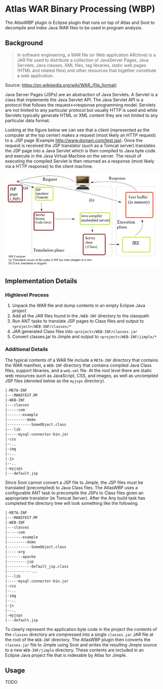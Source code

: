 Atlas WAR Binary Processing (WBP)
========

The AtlasWBP plugin is Eclipse plugin that runs on top of Atlas and Soot to decompile and index Java WAR files to be used in program analysis.

## Background

> In software engineering, a WAR file (or Web application ARchive) is a JAR file used to distribute a collection of JavaServer Pages, Java Servlets, Java classes, XML files, tag libraries, static web pages (HTML and related files) and other resources that together constitute a web application. 
>
Source: https://en.wikipedia.org/wiki/WAR_(file_format)

Java Server Pages (JSPs) are an abstraction of Java Servlets.  A Servlet is a class that implements the Java Servlet API.  The Java Servlet API is a protocol that follows the request<->response programming model.  Servlets are not limited to any particular protocol but usually HTTP is used and while Servlets typically generate HTML or XML content they are not limited to any particular data format.

Looking at the figure below we can see that a client (represented as the computer at the top center) makes a request (most likely an HTTP request) to a .JSP page (Example http://www.domain.com/test.jsp). Once the request is received the JSP translator (such as a Tomcat server) translates the JSP page into a Java Servlet which is then compiled to Java byte code and execute in the Java Virtual Machine on the server. The result of executing the compiled Servlet is then returned as a response (most likely via a HTTP response) to the client machine.

![JSP Lifecycle](./README/JSPLifecycle.png)

## Implementation Details

### Highlevel Process

<ol>
<li>Unpack the WAR file and dump contents in an empty Eclipse Java project</li>
<li>Add all the JAR files found in the <code><project>/WEB-INF</code> directory to the classpath</li>
<li>Run ANT tasks to translate JSP pages to Class files and output to <code>&lt;project&gt;/WEB-INF/classes/*</code></li>
<li>JAR generated Class files into <code>&lt;project&gt;/WEB-INF/classes.jar</code></li>
<li>Convert classes.jar to Jimple and output to <code>&lt;project&gt;/WEB-INF/jimple/*</code></li>
</ol>

### Additional Details

The typical contents of a WAR file include a `META-INF` directory that contains the WAR manifest, a `WEB-INF` directory that contains compiled Java Class files, support libraries, and a `web.xml` file.  At the root level there are static web resources such as JavaScript, CSS, and images, as well as uncompiled JSP files (denoted below as the `myjsps` directory).

	|-META-INF
	|---MANIFEST.MF
	|-WEB-INF
	|---classes
	|-----com
	|-------example
	|---------demo
	|-----------SomeObject.class
	|---lib
	|-----mysql-connector-bin.jar
	|-css
	|--..
	|-img
	|--..
	|-js
	|--..
	|-myjsps
	|---default.jsp
	
Since Soot cannot convert a JSP file to Jimple, the JSP files must be translated (precompiled) to Java Class files.  The AtlasWBP uses a configurable ANT task to precompile the JSPs to Class files given an appropriate translator (ie Tomcat Server).  After the Any build task has completed the directory tree will look something like the following.

	|-META-INF
	|---MANIFEST.MF
	|-WEB-INF
	|---classes
	|-----com
	|-------example
	|---------demo
	|-----------SomeObject.class
    |-----org
	|-------apache
	|---------jsp
	|-----------default_jsp.class
	|-----------...
	|---lib
	|-----mysql-connector-bin.jar
	|-css
	|--..
	|-img
	|--..
	|-js
	|--..
	|-myjsps
	|---default.jsp
	
To clearly represent the application byte code in the project the contents of the `classes` directory are compressed into a single `classes.jar` JAR file at the root of the `WEB-INF` directory.  The AtlasWBP plugin then converts the `classes.jar` file to Jimple using Soot and writes the resulting Jimple source to a new `WEB-INF/jimple` directory.  These contents are included in an Eclipse Java project file that is indexable by Atlas for Jimple.

## Usage

TODO